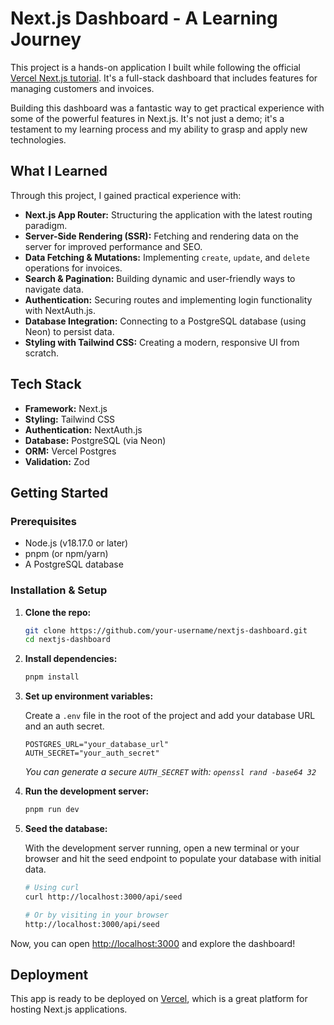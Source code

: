 # Next.js Dashboard - A Learning Journey

This project is a hands-on application I built while following the official [Vercel Next.js tutorial](https://nextjs.org/learn). It's a full-stack dashboard that includes features for managing customers and invoices.

Building this dashboard was a fantastic way to get practical experience with some of the powerful features in Next.js. It's not just a demo; it's a testament to my learning process and my ability to grasp and apply new technologies.

## What I Learned

Through this project, I gained practical experience with:

*   **Next.js App Router:** Structuring the application with the latest routing paradigm.
*   **Server-Side Rendering (SSR):** Fetching and rendering data on the server for improved performance and SEO.
*   **Data Fetching & Mutations:** Implementing `create`, `update`, and `delete` operations for invoices.
*   **Search & Pagination:** Building dynamic and user-friendly ways to navigate data.
*   **Authentication:** Securing routes and implementing login functionality with NextAuth.js.
*   **Database Integration:** Connecting to a PostgreSQL database (using Neon) to persist data.
*   **Styling with Tailwind CSS:** Creating a modern, responsive UI from scratch.

## Tech Stack

*   **Framework:** Next.js
*   **Styling:** Tailwind CSS
*   **Authentication:** NextAuth.js
*   **Database:** PostgreSQL (via Neon)
*   **ORM:** Vercel Postgres
*   **Validation:** Zod

## Getting Started

### Prerequisites

*   Node.js (v18.17.0 or later)
*   pnpm (or npm/yarn)
*   A PostgreSQL database

### Installation & Setup

1.  **Clone the repo:**

    ```bash
    git clone https://github.com/your-username/nextjs-dashboard.git
    cd nextjs-dashboard
    ```

2.  **Install dependencies:**

    ```bash
    pnpm install
    ```

3.  **Set up environment variables:**

    Create a `.env` file in the root of the project and add your database URL and an auth secret.

    ```env
    POSTGRES_URL="your_database_url"
    AUTH_SECRET="your_auth_secret"
    ```

    *You can generate a secure `AUTH_SECRET` with: `openssl rand -base64 32`*

4.  **Run the development server:**

    ```bash
    pnpm run dev
    ```

5.  **Seed the database:**

    With the development server running, open a new terminal or your browser and hit the seed endpoint to populate your database with initial data.

    ```bash
    # Using curl
    curl http://localhost:3000/api/seed

    # Or by visiting in your browser
    http://localhost:3000/api/seed
    ```

Now, you can open [http://localhost:3000](http://localhost:3000) and explore the dashboard!

## Deployment

This app is ready to be deployed on [Vercel](https://vercel.com/), which is a great platform for hosting Next.js applications.